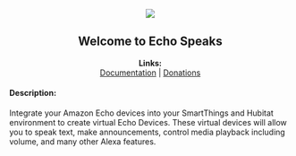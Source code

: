 <p align="center"><img src="https://raw.githubusercontent.com/tonesto7/echo-speaks/master/resources/icons/EchoSpeaks.png"></p>
<h2 align="center">
  Welcome to Echo Speaks
</h2>

<p align="center">
  <b>Links:</b><br>
  <a href="https://tonesto7.github.io/echo-speaks-docs">Documentation</a> |
  <a href="https://www.paypal.com/cgi-bin/webscr?cmd=_s-xclick&hosted_button_id=HWBN4LB9NMHZ4">Donations</a>
</p>

<h4>Description:</h4>
<p>Integrate your Amazon Echo devices into your SmartThings and Hubitat environment to create virtual Echo Devices. These virtual devices will allow you to speak text, make announcements, control media playback including volume, and many other Alexa features.</p>

